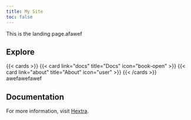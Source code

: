 ```yaml
---
title: My Site
toc: false
---
```


This is the landing page.afawef

## Explore

{{< cards >}}
  {{< card link="docs" title="Docs" icon="book-open" >}}
  {{< card link="about" title="About" icon="user" >}}
{{< /cards >}}
awefawefawef

## Documentation

For more information, visit [Hextra](https://imfing.github.io/hextra).
